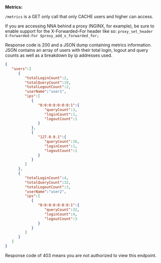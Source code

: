 **Metrics:**

`/metrics` is a GET only call that only CACHE users and higher can access.

If you are accessing NNA behind a proxy (NGINX, for example), be sure to enable support for the X-Forwarded-For header like so: `proxy_set_header X-Forwarded-For $proxy_add_x_forwarded_for;`

Response code is 200 and a JSON dump containing metrics information. JSON contains an array of users with their total login, logout and query counts as well as a breakdown by ip addresses used.

```json
{
   "users":[
      {
         "totalLoginCount":2,
         "totalQueryCount":19,
         "totalLogoutCount":2,
         "userName":"user1",
         "ips":[
            {
               "0:0:0:0:0:0:0:1":{
                  "queryCount":3,
                  "loginCount":1,
                  "logoutCount":1
               }
            },
            {
               "127.0.0.1":{
                  "queryCount":16,
                  "loginCount":1,
                  "logoutCount":1
               }
            }
         ]
      },
      {
         "totalLoginCount":4,
         "totalQueryCount":32,
         "totalLogoutCount":3,
         "userName":"user2",
         "ips":[
            {
               "0:0:0:0:0:0:0:1":{
                  "queryCount":32,
                  "loginCount":4,
                  "logoutCount":3
               }
            }
         ]
      }
   ]
}
```

Response code of 403 means you are not authorized to view this endpoint.
